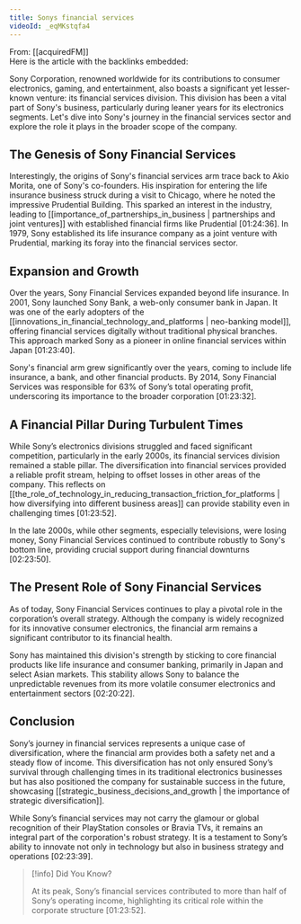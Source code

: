 ```yaml
---
title: Sonys financial services
videoId: _eqMKstqfa4
---
```


From: [[acquiredFM]] <br/> 
Here is the article with the backlinks embedded:

Sony Corporation, renowned worldwide for its contributions to consumer electronics, gaming, and entertainment, also boasts a significant yet lesser-known venture: its financial services division. This division has been a vital part of Sony's business, particularly during leaner years for its electronics segments. Let's dive into Sony's journey in the financial services sector and explore the role it plays in the broader scope of the company.

## The Genesis of Sony Financial Services

Interestingly, the origins of Sony's financial services arm trace back to Akio Morita, one of Sony's co-founders. His inspiration for entering the life insurance business struck during a visit to Chicago, where he noted the impressive Prudential Building. This sparked an interest in the industry, leading to [[importance_of_partnerships_in_business | partnerships and joint ventures]] with established financial firms like Prudential [01:24:36]. In 1979, Sony established its life insurance company as a joint venture with Prudential, marking its foray into the financial services sector.

## Expansion and Growth

Over the years, Sony Financial Services expanded beyond life insurance. In 2001, Sony launched Sony Bank, a web-only consumer bank in Japan. It was one of the early adopters of the [[innovations_in_financial_technology_and_platforms | neo-banking model]], offering financial services digitally without traditional physical branches. This approach marked Sony as a pioneer in online financial services within Japan [01:23:40].

Sony's financial arm grew significantly over the years, coming to include life insurance, a bank, and other financial products. By 2014, Sony Financial Services was responsible for 63% of Sony’s total operating profit, underscoring its importance to the broader corporation [01:23:32].

## A Financial Pillar During Turbulent Times

While Sony’s electronics divisions struggled and faced significant competition, particularly in the early 2000s, its financial services division remained a stable pillar. The diversification into financial services provided a reliable profit stream, helping to offset losses in other areas of the company. This reflects on [[the_role_of_technology_in_reducing_transaction_friction_for_platforms | how diversifying into different business areas]] can provide stability even in challenging times [01:23:52].

In the late 2000s, while other segments, especially televisions, were losing money, Sony Financial Services continued to contribute robustly to Sony's bottom line, providing crucial support during financial downturns [02:23:50].

## The Present Role of Sony Financial Services

As of today, Sony Financial Services continues to play a pivotal role in the corporation’s overall strategy. Although the company is widely recognized for its innovative consumer electronics, the financial arm remains a significant contributor to its financial health.

Sony has maintained this division's strength by sticking to core financial products like life insurance and consumer banking, primarily in Japan and select Asian markets. This stability allows Sony to balance the unpredictable revenues from its more volatile consumer electronics and entertainment sectors [02:20:22].

## Conclusion

Sony’s journey in financial services represents a unique case of diversification, where the financial arm provides both a safety net and a steady flow of income. This diversification has not only ensured Sony’s survival through challenging times in its traditional electronics businesses but has also positioned the company for sustainable success in the future, showcasing [[strategic_business_decisions_and_growth | the importance of strategic diversification]].

While Sony’s financial services may not carry the glamour or global recognition of their PlayStation consoles or Bravia TVs, it remains an integral part of the corporation's robust strategy. It is a testament to Sony’s ability to innovate not only in technology but also in business strategy and operations [02:23:39].

> [!info] Did You Know?
>
> At its peak, Sony’s financial services contributed to more than half of Sony’s operating income, highlighting its critical role within the corporate structure [01:23:52].